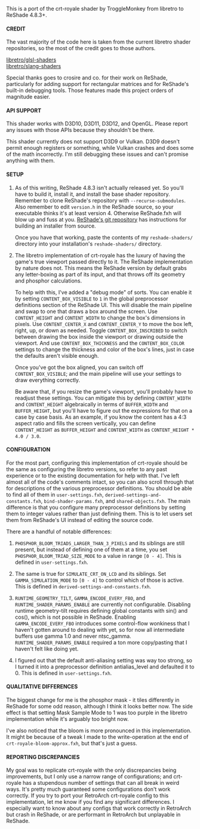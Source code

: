 This is a port of the crt-royale shader by TroggleMonkey from libretro to ReShade 4.8.3+.


#### CREDIT

The vast majority of the code here is taken from the current libretro shader repositories, so the most of the credit goes to those authors.

[libretro/glsl-shaders](https://github.com/libretro/glsl-shaders)<br>
[libretro/slang-shaders](https://github.com/libretro/slang-shaders)

Special thanks goes to crosire and co. for their work on ReShade, particularly for adding support for rectangular matrices and for ReShade's built-in debugging tools. Those features made this project orders of magnitude easier.


#### API SUPPORT
This shader works with D3D10, D3D11, D3D12, and OpenGL. Please report any issues with those APIs because they shouldn't be there.

This shader currently does not support D3D9 or Vulkan. D3D9 doesn't permit enough registers or something, while Vulkan crashes and does some of the math incorrectly. I'm still debugging these issues and can't promise anything with them.


#### SETUP

1)  As of this writing, ReShade 4.8.3 isn't actually released yet. So you'll have to build it, install it, and install the base shader repository. Remember to clone ReShade's repository with `--recurse-submodules`. Also remember to edit `version.h` in the ReShade source, so your executable thinks it's at least version 4. Otherwise ReShade.fxh will blow up and fuss at you. [ReShade's git repository](https://github.com/crosire/reshade) has instructions for building an installer from source.

	Once you have that working, paste the contents of my `reshade-shaders/` directory into your installation's `reshade-shaders/` directory.

2)  The libretro implementation of crt-royale has the luxury of having the game's true viewport passed directly to it. The ReShade implementation by nature does not. This means the ReShade version by default grabs any letter-boxing as part of its input, and that throws off its geometry and phosphor calculations.

    To help with this, I've added a "debug mode" of sorts. You can enable it by setting `CONTENT_BOX_VISIBLE` to `1` in the global preprocessor definitions section of the ReShade UI. This will disable the main pipeline and swap to one that draws a box around the screen. Use `CONTENT_HEIGHT` and `CONTENT_WIDTH` to change the box's dimensions in pixels. Use `CONTENT_CENTER_X` and `CONTENT_CENTER_Y` to move the box left, right, up, or down as needed. Toggle `CONTENT_BOX_INSCRIBED` to switch between drawing the box inside the viewport or drawing outside the viewport. And use `CONTENT_BOX_THICKNESS` and the `CONTENT_BOX_COLOR` settings to change the thickness and color of the box's lines, just in case the defaults aren't visible enough.

    Once you've got the box aligned, you can switch off `CONTENT_BOX_VISIBLE`; and the main pipeline will use your settings to draw everything correctly.

    Be aware that, if you resize the game's viewport, you'll probably have to readjust these settings. You can mitigate this by defining `CONTENT_WIDTH` and `CONTENT_HEIGHT` algebraically in terms of `BUFFER_WIDTH` and `BUFFER_HEIGHT`, but you'll have to figure out the expressions for that on a case by case basis. As an example, if you know the content has a 4:3 aspect ratio and fills the screen vertically, you can define `CONTENT_HEIGHT` as `BUFFER_HEIGHT` and `CONTENT_WIDTH` as `CONTENT_HEIGHT * 4.0 / 3.0`.


#### CONFIGURATION

For the most part, configuring this implementation of crt-royale should be the same as configuring the libretro versions, so refer to any past experience or to the existing documentation for help with that. I've left almost all of the code's comments
intact, so you can also scroll through that for descriptions of the various preprocessor definitions. You should be able to find all of them in `user-settings.fxh`, `derived-settings-and-constants.fxh`, `bind-shader-params.fxh`, and `shared-objects.fxh`. The main difference is that you configure many preprocessor definitions by setting them to integer values rather than just defining them. This is to let users set them from ReShade's UI instead of editing the source code.

There are a handful of notable differences:
1)  `PHOSPHOR_BLOOM_TRIADS_LARGER_THAN_3_PIXELS` and its siblings are still present, but instead of defining one of them at a time, you set `PHOSPHOR_BLOOM_TRIAD_SIZE_MODE` to a value in range `[0 - 4]`. This is defined in `user-settings.fxh`.

2)  The same is true for `SIMULATE_CRT_ON_LCD` and its siblings. Set `GAMMA_SIMULATION_MODE` to `[0 - 4]` to control which of those is active. This is defined in `derived-settings-and-constants.fxh`.

3)  `RUNTIME_GEOMETRY_TILT`, `GAMMA_ENCODE_EVERY_FBO`, and `RUNTIME_SHADER_PARAMS_ENABLE` are currently not configurable. Disabling runtime geometry-tilt requires defining global constants with sin() and cos(), which is not possible in ReShade. Enabling `GAMMA_ENCODE_EVERY_FBO` introduces some control-flow wonkiness that I haven't gotten around to dealing with yet, so for now all intermediate buffers use gamma 1.0 and never ntsc_gamma. `RUNTIME_SHADER_PARAMS_ENABLE` required a ton more copy/pasting that I haven't felt like doing yet.

4)  I figured out that the default anti-aliasing setting was way too strong, so I turned it into a preprocessor definition antialias_level and defaulted it to 0. This is defined in `user-settings.fxh`.


#### QUALITATIVE DIFFERENCES

The biggest change for me is the phosphor mask - it tiles differently in ReShade for some odd reason, although I think it looks better now. The side effect is that setting Mask Sample Mode to 1 was too purple in the libretro implementation while it's arguably too bright now.

I've also noticed that the bloom is more pronounced in this implementation. It might be because of a tweak I made to the write-operation at the end of `crt-royale-bloom-approx.fxh`, but that's just a guess.


#### REPORTING DISCREPANCIES

My goal was to replicate crt-royale with the only discrepancies being improvements, but I only use a narrow range of configurations; and crt-royale has a stupendous number of settings that can all break in weird ways. It's pretty much guaranteed some configurations don't work correctly. If you try to port your RetroArch crt-royale config to this implementation, let me know if you find any significant differences. I especially want to know about any configs that work correctly in RetroArch but crash in ReShade, or are performant in RetroArch but unplayable in ReShade.